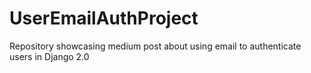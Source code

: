 # UserEmailAuthProject
Repository showcasing medium post about using email to authenticate users in Django 2.0
